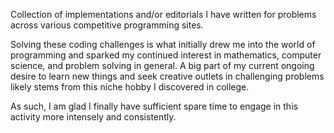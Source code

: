 Collection of implementations and/or editorials I have written for problems 
across various competitive programming sites.

Solving these coding challenges is what initially drew me into the world of programming 
and sparked my continued interest in mathematics, computer science, and problem solving 
in general. A big part of my current ongoing desire to learn new things and seek creative 
outlets in challenging problems likely stems from this niche hobby I discovered 
in college. 

As such, I am glad I finally have sufficient spare time to engage in 
this activity more intensely and consistently.
